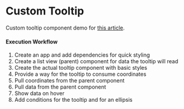 # Custom Tooltip

Custom tooltip component demo for [this article](https://dev.to/riapacheco/custom-tooltip-component-using-angulars-style-directive-and-coordinates-from-web-apis-mouseevent-13f6).

#### Execution Workflow
1. Create an app and add dependencies for quick styling
2. Create a list view (parent) component for data the tooltip will read
3. Create the actual tooltip component with basic styles
4. Provide a way for the tooltip to consume coordinates
5. Pull coordinates from the parent component
6. Pull data from the parent component
7. Show data on hover
8. Add conditions for the tooltip and for an ellipsis

